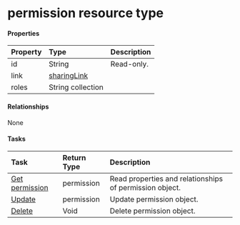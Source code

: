 # permission resource type



#### Properties
| Property	   | Type	|Description|
|:---------------|:--------|:----------|
|id|String| Read-only.|
|link|[sharingLink](sharinglink.md)||
|roles|String collection||

#### Relationships
None


#### Tasks

| Task		   | Return Type	|Description|
|:---------------|:--------|:----------|
|[Get permission](../api/permission_get.md) | permission |Read properties and relationships of permission object.|
|[Update](../api/permission_update.md) | permission	|Update permission object. |
|[Delete](../api/permission_delete.md) | Void	|Delete permission object. |
